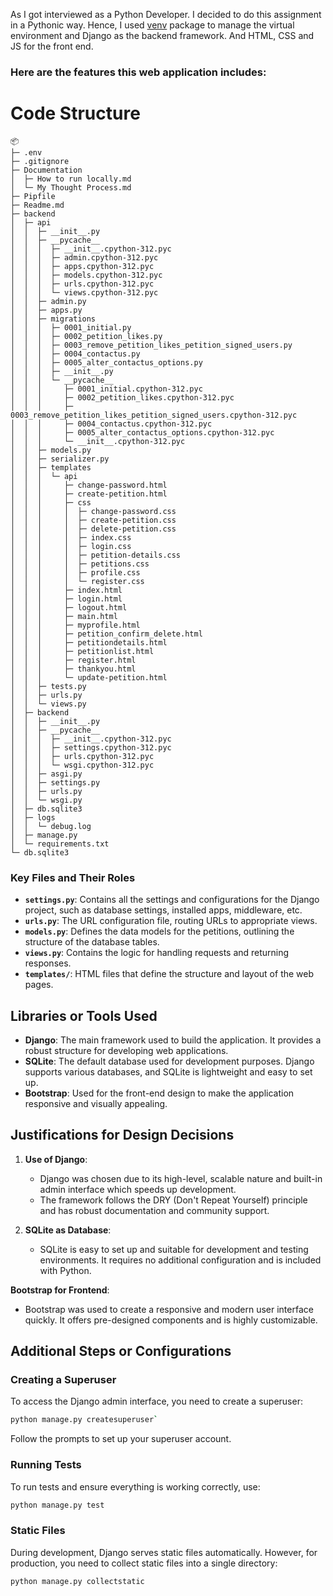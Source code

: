 As I got interviewed as a Python Developer. I decided to do this assignment in a Pythonic way.
Hence, I used [venv](https://packaging.python.org/en/latest/guides/installing-using-pip-and-virtual-environments/#create-and-use-virtual-environments) package to manage the virtual environment and Django as the backend framework.
And HTML, CSS and JS for the front end.

### Here are the features this web application includes:




# Code Structure
```
📦 
├─ .env
├─ .gitignore
├─ Documentation
│  ├─ How to run locally.md
│  └─ My Thought Process.md
├─ Pipfile
├─ Readme.md
├─ backend
│  ├─ api
│  │  ├─ __init__.py
│  │  ├─ __pycache__
│  │  │  ├─ __init__.cpython-312.pyc
│  │  │  ├─ admin.cpython-312.pyc
│  │  │  ├─ apps.cpython-312.pyc
│  │  │  ├─ models.cpython-312.pyc
│  │  │  ├─ urls.cpython-312.pyc
│  │  │  └─ views.cpython-312.pyc
│  │  ├─ admin.py
│  │  ├─ apps.py
│  │  ├─ migrations
│  │  │  ├─ 0001_initial.py
│  │  │  ├─ 0002_petition_likes.py
│  │  │  ├─ 0003_remove_petition_likes_petition_signed_users.py
│  │  │  ├─ 0004_contactus.py
│  │  │  ├─ 0005_alter_contactus_options.py
│  │  │  ├─ __init__.py
│  │  │  └─ __pycache__
│  │  │     ├─ 0001_initial.cpython-312.pyc
│  │  │     ├─ 0002_petition_likes.cpython-312.pyc
│  │  │     ├─ 0003_remove_petition_likes_petition_signed_users.cpython-312.pyc
│  │  │     ├─ 0004_contactus.cpython-312.pyc
│  │  │     ├─ 0005_alter_contactus_options.cpython-312.pyc
│  │  │     └─ __init__.cpython-312.pyc
│  │  ├─ models.py
│  │  ├─ serializer.py
│  │  ├─ templates
│  │  │  └─ api
│  │  │     ├─ change-password.html
│  │  │     ├─ create-petition.html
│  │  │     ├─ css
│  │  │     │  ├─ change-password.css
│  │  │     │  ├─ create-petition.css
│  │  │     │  ├─ delete-petition.css
│  │  │     │  ├─ index.css
│  │  │     │  ├─ login.css
│  │  │     │  ├─ petition-details.css
│  │  │     │  ├─ petitions.css
│  │  │     │  ├─ profile.css
│  │  │     │  └─ register.css
│  │  │     ├─ index.html
│  │  │     ├─ login.html
│  │  │     ├─ logout.html
│  │  │     ├─ main.html
│  │  │     ├─ myprofile.html
│  │  │     ├─ petition_confirm_delete.html
│  │  │     ├─ petitiondetails.html
│  │  │     ├─ petitionlist.html
│  │  │     ├─ register.html
│  │  │     ├─ thankyou.html
│  │  │     └─ update-petition.html
│  │  ├─ tests.py
│  │  ├─ urls.py
│  │  └─ views.py
│  ├─ backend
│  │  ├─ __init__.py
│  │  ├─ __pycache__
│  │  │  ├─ __init__.cpython-312.pyc
│  │  │  ├─ settings.cpython-312.pyc
│  │  │  ├─ urls.cpython-312.pyc
│  │  │  └─ wsgi.cpython-312.pyc
│  │  ├─ asgi.py
│  │  ├─ settings.py
│  │  ├─ urls.py
│  │  └─ wsgi.py
│  ├─ db.sqlite3
│  ├─ logs
│  │  └─ debug.log
│  ├─ manage.py
│  └─ requirements.txt
└─ db.sqlite3
```
### Key Files and Their Roles

-   **`settings.py`**: Contains all the settings and configurations for the Django project, such as database settings, installed apps, middleware, etc.
-   **`urls.py`**: The URL configuration file, routing URLs to appropriate views.
-   **`models.py`**: Defines the data models for the petitions, outlining the structure of the database tables.
-   **`views.py`**: Contains the logic for handling requests and returning responses.
-   **`templates/`**: HTML files that define the structure and layout of the web pages.

## Libraries or Tools Used

-   **Django**: The main framework used to build the application. It provides a robust structure for developing web applications.
-   **SQLite**: The default database used for development purposes. Django supports various databases, and SQLite is lightweight and easy to set up.
-   **Bootstrap**: Used for the front-end design to make the application responsive and visually appealing.

## Justifications for Design Decisions

1.  **Use of Django**:
    
    -   Django was chosen due to its high-level, scalable nature and built-in admin interface which speeds up development.
    -   The framework follows the DRY (Don't Repeat Yourself) principle and has robust documentation and community support.
2.  **SQLite as Database**:
    
    -   SQLite is easy to set up and suitable for development and testing environments. It requires no additional configuration and is included with Python.

**Bootstrap for Frontend**:

-   Bootstrap was used to create a responsive and modern user interface quickly. It offers pre-designed components and is highly customizable.

## Additional Steps or Configurations

### Creating a Superuser

To access the Django admin interface, you need to create a superuser:

```sh
python manage.py createsuperuser` 
```
Follow the prompts to set up your superuser account.

### Running Tests

To run tests and ensure everything is working correctly, use:

```sh
python manage.py test
```

### Static Files

During development, Django serves static files automatically. However, for production, you need to collect static files into a single directory:

```sh
python manage.py collectstatic
```
